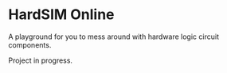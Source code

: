 # HardSIM Online

A playground for you to mess around with hardware logic circuit components.

Project in progress.
